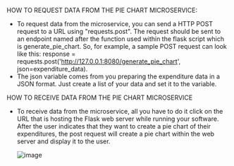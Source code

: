 

HOW TO REQUEST DATA FROM THE PIE CHART MICROSERVICE:
- To request data from the microservice, you can send a HTTP POST request to a URL using "requests.post". The request should be sent to an endpoint named after the function used within the flask script which is generate_pie_chart. So, for example, a sample POST request can look like this: response = requests.post('http://127.0.0.1:8080/generate_pie_chart', json=expenditure_data).
- The json variable comes from you preparing the expenditure data in a JSON format. Just create a list of your data and set it to the variable.

HOW TO RECEIVE DATA FROM THE PIE CHART MICROSERVICE
- To receive data from the microservice, all you have to do it click on the URL that is hosting the Flask web server while running your software. After the user indicates that they want to create a pie chart of their expenditures, the post request will create a pie chart within the web server and display it to the user.

  ![image](https://github.com/ambattup/pythonProject42/assets/122513977/e006b86e-73c0-4450-b3e6-a619bd2c66fa)


